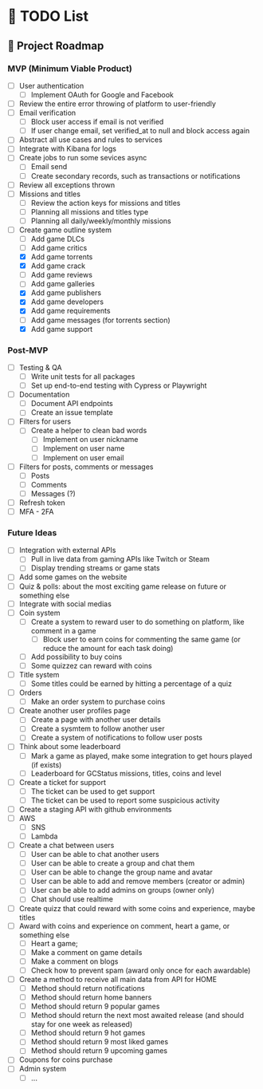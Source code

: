 # 📝 TODO List

## 🚀 Project Roadmap

### MVP (Minimum Viable Product)

- [ ] User authentication
  - [ ] Implement OAuth for Google and Facebook
- [ ] Review the entire error throwing of platform to user-friendly
- [ ] Email verification
  - [ ] Block user access if email is not verified
  - [ ] If user change email, set verified_at to null and block access again
- [ ] Abstract all use cases and rules to services
- [ ] Integrate with Kibana for logs
- [ ] Create jobs to run some sevices async
  - [ ] Email send
  - [ ] Create secondary records, such as transactions or notifications
- [ ] Review all exceptions thrown
- [ ] Missions and titles
  - [ ] Review the action keys for missions and titles
  - [ ] Planning all missions and titles type
  - [ ] Planning all daily/weekly/monthly missions
- [ ] Create game outline system
  - [ ] Add game DLCs
  - [ ] Add game critics
  - [x] Add game torrents
  - [x] Add game crack
  - [ ] Add game reviews
  - [ ] Add game galleries
  - [x] Add game publishers
  - [x] Add game developers
  - [x] Add game requirements
  - [ ] Add game messages (for torrents section)
  - [x] Add game support

### Post-MVP

- [ ] Testing & QA
  - [ ] Write unit tests for all packages
  - [ ] Set up end-to-end testing with Cypress or Playwright
- [ ] Documentation
  - [ ] Document API endpoints
  - [ ] Create an issue template
- [ ] Filters for users
  - [ ] Create a helper to clean bad words
    - [ ] Implement on user nickname
    - [ ] Implement on user name
    - [ ] Implement on user email
- [ ] Filters for posts, comments or messages
  - [ ] Posts
  - [ ] Comments
  - [ ] Messages (?)
- [ ] Refresh token
- [ ] MFA - 2FA

### Future Ideas

- [ ] Integration with external APIs
  - [ ] Pull in live data from gaming APIs like Twitch or Steam
  - [ ] Display trending streams or game stats
- [ ] Add some games on the website
- [ ] Quiz & polls: about the most exciting game release on future or something else
- [ ] Integrate with social medias
- [ ] Coin system
  - [ ] Create a system to reward user to do something on platform, like comment in a game
    - [ ] Block user to earn coins for commenting the same game (or reduce the amount for each task doing)
  - [ ] Add possibility to buy coins
  - [ ] Some quizzez can reward with coins
- [ ] Title system
  - [ ] Some titles could be earned by hitting a percentage of a quiz
- [ ] Orders
  - [ ] Make an order system to purchase coins
- [ ] Create another user profiles page
  - [ ] Create a page with another user details
  - [ ] Create a sysmtem to follow another user
  - [ ] Create a system of notifications to follow user posts
- [ ] Think about some leaderboard
  - [ ] Mark a game as played, make some integration to get hours played (if exists)
  - [ ] Leaderboard for GCStatus missions, titles, coins and level
- [ ] Create a ticket for support
  - [ ] The ticket can be used to get support
  - [ ] The ticket can be used to report some suspicious activity
- [ ] Create a staging API with github environments
- [ ] AWS
  - [ ] SNS
  - [ ] Lambda
- [ ] Create a chat between users
  - [ ] User can be able to chat another users
  - [ ] User can be able to create a group and chat them
  - [ ] User can be able to change the group name and avatar
  - [ ] User can be able to add and remove members (creator or admin)
  - [ ] User can be able to add admins on groups (owner only)
  - [ ] Chat should use realtime
- [ ] Create quizz that could reward with some coins and experience, maybe titles
- [ ] Award with coins and experience on comment, heart a game, or something else
  - [ ] Heart a game;
  - [ ] Make a comment on game details
  - [ ] Make a comment on blogs
  - [ ] Check how to prevent spam (award only once for each awardable)
- [ ] Create a method to receive all main data from API for HOME
  - [ ] Method should return notifications
  - [ ] Method should return home banners
  - [ ] Method should return 9 popular games
  - [ ] Method should return the next most awaited release (and should stay for one week as released)
  - [ ] Method should return 9 hot games
  - [ ] Method should return 9 most liked games
  - [ ] Method should return 9 upcoming games
- [ ] Coupons for coins purchase
- [ ] Admin system
  - [ ] ...

